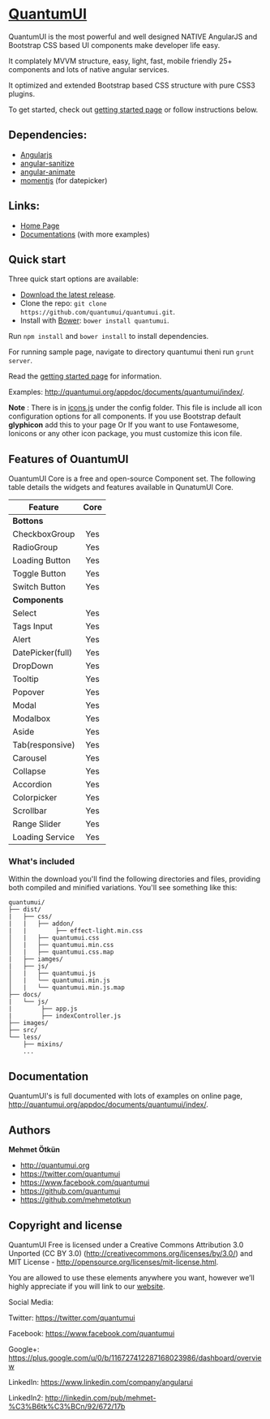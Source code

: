 ﻿# [QuantumUI](http://quantumui.org/)

QuantumUI is the most powerful and well designed NATIVE AngularJS and Bootstrap CSS based UI components make developer life easy.

It complately MVVM structure, easy, light, fast, mobile friendly 25+ components and lots of native angular services.

It optimized and extended Bootstrap based CSS structure with pure CSS3 plugins.

To get started, check out [getting started page](http://quantumui.org/ui/start) or follow instructions below.

## Dependencies:

+ [Angularjs](https://github.com/angular/angular.js)
+ [angular-sanitize](https://github.com/angular/bower-angular-sanitize)
+ [angular-animate](https://github.com/angular/bower-angular-animate)
+ [momentjs](https://github.com/moment/moment) (for datepicker)


## Links:

+ [Home Page](http://quantumui.org/)
+ [Documentations](http://quantumui.org/appdoc/documents/home/dashboard) (with more examples)

## Quick start

Three quick start options are available:

- [Download the latest release](https://github.com/quantumui/quantumui/archive/master.zip).
- Clone the repo: `git clone https://github.com/quantumui/quantumui.git`.
- Install with [Bower](http://bower.io): `bower install quantumui`.

Run `npm install` and `bower install` to install dependencies.

For running sample page, navigate to directory quantumui theni run `grunt server`.

Read the [getting started page](http://quantumui.org/appdoc/documents/home/dashboard) for information.

Examples: <http://quantumui.org/appdoc/documents/quantumui/index/>.

**Note** : There is in [icons.js](https://github.com/quantumui/quantumui/blob/master/config/icons.js) under the config folder.
This file is include all icon configuration options for all components. If you use Bootstrap default **glyphicon** add this to your page Or If you want to use Fontawesome, Ionicons or any other icon package, you must customize this icon file.

## Features of OuantumUI 

OuantumUI Core is a free and open-source Component set. The following table details the widgets and features available in QunatumUI Core.


| Feature | Core |
| ------- | :----: |
| **Bottons** |
| CheckboxGroup | Yes |
| RadioGroup | Yes |
| Loading Button | Yes |
| Toggle Button | Yes |
| Switch Button | Yes |
| **Components** |
| Select | Yes |
| Tags Input | Yes | 
| Alert | Yes |
| DatePicker(full) | Yes |
| DropDown | Yes |
| Tooltip | Yes |
| Popover | Yes |
| Modal | Yes |
| Modalbox | Yes |
| Aside | Yes |
| Tab(responsive) | Yes |
| Carousel | Yes |
| Collapse | Yes |
| Accordion | Yes |
| Colorpicker | Yes |
| Scrollbar | Yes |
| Range Slider | Yes |
| Loading Service | Yes |


### What's included

Within the download you'll find the following directories and files, providing both compiled and minified variations. You'll see something like this:

```
quantumui/
├── dist/
|   ├── css/
|   |   ├── addon/
|   |        ├── effect-light.min.css
│   |   ├── quantumui.css
│   |   ├── quantumui.min.css
│   |   ├── quantumui.css.map
|   ├── iamges/
|   ├── js/
│   |   ├── quantumui.js
│   |   └── quantumui.min.js
│   |   └── quantumui.min.js.map
├── docs/
|   └── js/
|        ├── app.js
|        ├── indexController.js
├── images/
├── src/
└── less/
    ├── mixins/
    ...

```


## Documentation

QuantumUI's is full documented with lots of examples on online page, <http://quantumui.org/appdoc/documents/quantumui/index/>.




## Authors

**Mehmet Ötkün**

+ <http://quantumui.org>
+ <https://twitter.com/quantumui>
+ <https://www.facebook.com/quantumui>
+ <https://github.com/quantumui>
+ <https://github.com/mehmetotkun>



## Copyright and license

QuantumUI Free is licensed under a Creative Commons Attribution 3.0 Unported (CC BY 3.0)  (http://creativecommons.org/licenses/by/3.0/) and MIT License - http://opensource.org/licenses/mit-license.html.

You are allowed to use these elements anywhere you want, however we’ll highly appreciate if you will link to our [website](http://quantumui.org).



Social Media:

Twitter: <https://twitter.com/quantumui>

Facebook: <https://www.facebook.com/quantumui>

Google+: <https://plus.google.com/u/0/b/116727412287168023986/dashboard/overview>

LinkedIn: <https://www.linkedin.com/company/angularui>

LinkedIn2: <http://linkedin.com/pub/mehmet-%C3%B6tk%C3%BCn/92/672/17b>
